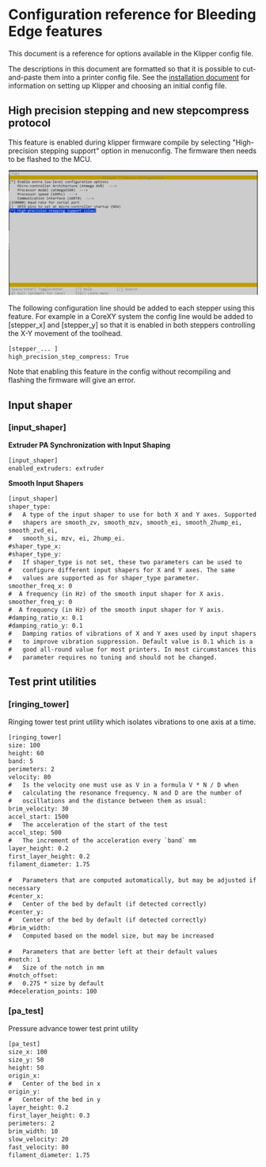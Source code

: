 # Configuration reference for Bleeding Edge features

This document is a reference for options available in the Klipper
config file.

The descriptions in this document are formatted so that it is possible
to cut-and-paste them into a printer config file. See the
[installation document](Installation.md) for information on setting up
Klipper and choosing an initial config file.

## High precision stepping and new stepcompress protocol

This feature is enabled during klipper firmware compile 
by selecting "High-precision stepping support" option in menuconfig. 
The firmware then needs to be flashed to the MCU.

![make_menuconfig](img/high-precision-menu-makeconfig.jpg)

The following configuration line should be added to each stepper using this feature. 
For example in a CoreXY system the config line would be added to [stepper_x] and [stepper_y] 
so that it is enabled in both steppers controlling the X-Y movement of the toolhead.
```
[stepper_... ]
high_precision_step_compress: True
```
Note that enabling this feature in the config without recompiling and flashing the firmware will give an error.

## Input shaper

### [input_shaper] 
**Extruder PA Synchronization with Input Shaping**


```
[input_shaper] 
enabled_extruders: extruder
```

**Smooth Input Shapers**


```
[input_shaper]
shaper_type: 
#   A type of the input shaper to use for both X and Y axes. Supported
#   shapers are smooth_zv, smooth_mzv, smooth_ei, smooth_2hump_ei, smooth_zvd_ei,
#   smooth_si, mzv, ei, 2hump_ei.
#shaper_type_x:
#shaper_type_y:
#   If shaper_type is not set, these two parameters can be used to
#   configure different input shapers for X and Y axes. The same
#   values are supported as for shaper_type parameter.
smoother_freq_x: 0
#  A frequency (in Hz) of the smooth input shaper for X axis.
smoother_freq_y: 0
#  A frequency (in Hz) of the smooth input shaper for Y axis.
#damping_ratio_x: 0.1
#damping_ratio_y: 0.1
#   Damping ratios of vibrations of X and Y axes used by input shapers
#   to improve vibration suppression. Default value is 0.1 which is a
#   good all-round value for most printers. In most circumstances this
#   parameter requires no tuning and should not be changed.
```

## Test print utilities

### [ringing_tower]
Ringing tower test print utility which isolates vibrations to one axis at a time.


```
[ringing_tower]
size: 100
height: 60
band: 5
perimeters: 2
velocity: 80
#   Is the velocity one must use as V in a formula V * N / D when
#   calculating the resonance frequency. N and D are the number of
#   oscillations and the distance between them as usual:
brim_velocity: 30
accel_start: 1500
#   The acceleration of the start of the test
accel_step: 500
#   The increment of the acceleration every `band` mm
layer_height: 0.2
first_layer_height: 0.2
filament_diameter: 1.75

#   Parameters that are computed automatically, but may be adjusted if necessary
#center_x:
#   Center of the bed by default (if detected correctly)
#center_y:
#   Center of the bed by default (if detected correctly)
#brim_width:
#   Computed based on the model size, but may be increased

#   Parameters that are better left at their default values
#notch: 1
#   Size of the notch in mm
#notch_offset: 
#   0.275 * size by default
#deceleration_points: 100
```

### [pa_test]
Pressure advance tower test print utility


```
[pa_test]
size_x: 100
size_y: 50
height: 50
origin_x:
#   Center of the bed in x
origin_y:
#   Center of the bed in y
layer_height: 0.2
first_layer_height: 0.3
perimeters: 2
brim_width: 10
slow_velocity: 20
fast_velocity: 80
filament_diameter: 1.75
```

